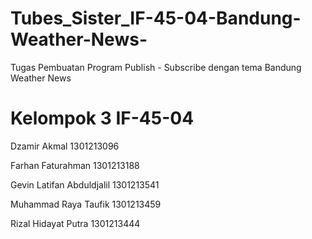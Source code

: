 # Tubes_Sister_IF-45-04-Bandung-Weather-News-
Tugas Pembuatan Program Publish - Subscribe dengan tema Bandung Weather News


# Kelompok 3 IF-45-04

Dzamir Akmal 				          1301213096

Farhan Faturahman			        1301213188

Gevin Latifan Abduldjalil 		1301213541

Muhammad Raya Taufik 		      1301213459

Rizal Hidayat Putra 			    1301213444

